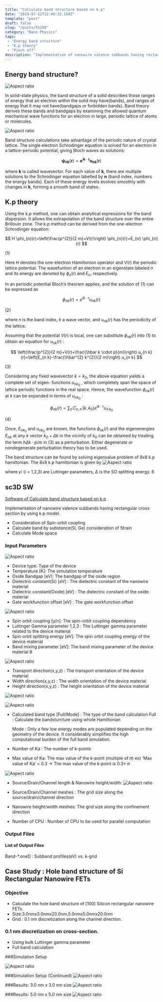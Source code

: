 ```yaml
---
title: "Calculate band structure based on k.p"
date: "2019-07-12T22:40:32.169Z"
template: "post"
draft: false
slug: "/posts/91290"
category: "Nano Physics"
tags: 
 - "Energy band structure"
 - "K.p theory"
 - "Pinch off"
description: "Implementation of nanowire valence subbands having rectangular cross section by using k.p model"
---
```


## Energy band structure?

![Aspect ratio](/media/POST/9129/0.jpg)

In solid-state physics, the band structure of a solid describes those ranges of energy that an electron within the solid may have(bands), and ranges of energy that it may not have(bandgaps or forbidden bands). Band theory derives these bands and bandgaps by examining the allowed quantum mechanical wave functions for an electron in large, periodic lattice of atoms or molecules.

![Aspect ratio](/media/POST/9129/1.jpg)

Band structure calculations take advantage of the periodic nature of crystal lattice.
The single electron Schrodinger equation is solved for an electron in a lattice-periodic potential, giving Bloch waves as solutions:

$$
\boldsymbol{\psi}_{\boldsymbol{n} \boldsymbol{k}}(\boldsymbol{r})=\boldsymbol{e}^{i \boldsymbol{k} \cdot \boldsymbol{r}} \boldsymbol{u}_{\boldsymbol{n} \boldsymbol{k}}(\boldsymbol{r})
$$

where $\mathbf{k}$ is called wavevector. For each value of $\mathbf{k}$, there are multiple solutions to the Schrodinger equation labelled by $\boldsymbol{n}$ (band index, numbers the energy bands). Each of these energy levels evolves smoothly with changes in $\mathbf{k}$, forming a smooth band of states.


## K.p theory

Using the k.p method, one can obtain analytical expressions for the band dispersion. It allows the extrapolation of the band structure over the entire Brillouin zone. The k.p method can be derived from the one-electron Schrodinger equation:


$$
H \phi_{n}(r)=\left(\frac{p^{2}}{2 m}+V(r)\right) \phi_{n}(r)=E_{n} \phi_{n}(r)
$$

(1)

Here 𝐻 denotes the one-electron Hamiltonion operator and V(𝑟) the periodic lattice potential. The wavefuntion of an electron in an eigenstate labeled 𝑛 and its energy are denoted by $\phi_{n}(r)$ and $E_{n}$, respectively.

In an periodic potential Bloch’s theorem applies, and the solution of (1) can be expressed as

$$
\phi_{n k}(r)=e^{i k \cdot r} u_{n k}(r)
$$

(2)

where 𝑛 is the band index, 𝑘 a wave vector, and $\mathrm{u}_{\mathrm{n} k}(r)$ has the periodicity of the lattice.

Assuming that the potential $V(r)$ is local, one can substitute $\phi_{n k}(r)$ into (1) to obtain an equation for $u_{n k}(r)$ :

$$
\left(\frac{p^{2}}{2 m}+V(r)+\frac{\hbar k \cdot p}{m}\right) u_{n k}(r)=\left(E_{n k}-\frac{\hbar^{2} k^{2}}{2 m}\right) u_{n k}
$$

(3)

Considering any fixed wavevector $k=k_{0}$, the above equation yields a complete set of eigen- functions $u_{n k_{0}}$ , which completely span the space of lattice periodic functions in the real space.
Hence, the wavefunction $\phi_{n k}(r)$ at 𝑘 can be expanded in terms of $u_{n k_{0}}$ :

$$
\phi_{n k}(r)=\sum_{n^{\prime}} C_{n, n^{\prime}}\left(k, k_{0}\right) e^{i k \cdot r} u_{n^{\prime} k_{0}}
$$

(4)

Once, $E_{n k_{0}}$ and $u_{n k_{0}}$ are known, the functions $\phi_{n k}(r)$ and the eigenenergies $E_{n k}$ at any $k$ vector $k_{0}+\Delta k$ in the vicinity of $k_{0}$ can be obtained by treating the term $\hbar \Delta k \cdot p / m$ in (3) as a perturbation. Either degenerate or nondegenerate perturbation theory has to be used.

The band structure can be found by solving eigenvalue problem of 8x8 k.p hamiltonian.
The 8x8 k.p hamiltonian is given by
![Aspect ratio](/media/POST/9129/2.jpg)

where 𝛾𝑖 (𝑖 = 1,2,3) are Luttinger parameters, Δ is the SO splitting energy. 6
   

## sc3D SW 

[Software of Calculate band structure based on k.p](https://www.edison.re.kr/web/nano/scienceappstore/-/scienceapp/sc3d/1-0-0/view)

Implementation of nanowire valence subbands having rectangular cross section by using k.p model.

- Consideration of Spin-orbit coupling
- Calculate band by substance(Si, Ge) consideration of Strain
- Calculate Mode space


### Input Parameters
![Aspect ratio](/media/POST/9129/3.jpg)

- Device type: Type of the device
- Temperature [K]: The simulation temperature
- Oxide Bandgap [eV]: The bandgap of the oxide region
- Dielectric constant(Si) [eV] : The dielectric constant of the nanowire material 
- Dielectric constant(Oxide) [eV] : The dielectric constant of the oxide material 
- Gate workfunction offset [eV] : The gate workfunction offset

![Aspect ratio](/media/POST/9129/4.jpg)

- Spin orbit coupling [y/n]: The spin-orbit coupling dependency
- Luttinger Gamma parameter 1,2,3 : The Luttinger gamma parameter related to the device material
- Spin orbit splitting energy [eV]: The spin orbit coupling energy of the device material
- Band mixing parameter [eV]: The band mixing parameter of the device material 8

![Aspect ratio](/media/POST/9129/5.jpg)

- Transport direction(x,y,z) : The transport orientation of the device material 
- Width direction(x,y,z) : The width orientation of the device material
- Height direction(x,y,z) : The height orientation of the device material

![Aspect ratio](/media/POST/9129/6.jpg)

![Aspect ratio](/media/POST/9129/7.jpg)

- Calculated band type [Full/Mode] : The type of the band calculation
    Full : Calculate the bandsturcture using whole Hamiltonian
    
    Mode : Only a few low energy modes are populated depending on the geometry of the device. It considerably simplifies the high computational burden of the full band simulation.
- Number of Ka : The number of k-points
- Max value of Ka: The max value of the k-point (multiple of 𝜋)
    ex) ‘Max value of Ka’ = 0.3 $\rightarrow$ The max value of the k-point is 0.3× 𝜋

![Aspect ratio](/media/POST/9129/8.jpg)

- Source/Drain/Channel length & Nanowire height/width:
![Aspect ratio](/media/POST/9129/9.jpg)

- Source/Drain/Channel meshes : The grid size along the source/drain/channel direction 
- Nanowire height/width meshes: The grid size along the confinement direction
- Number of CPU : Number of CPU to be used for parallel computation


### Output Files

#### List of Output Files

Band-*.oneD : Subband profiles(eV) vs. k-grid


## Case Study : Hole band structure of Si Rectangular Nanowire FETs

### Objective

- Calculate the hole band structure of [100] Silicon rectangular nanowire FETs. 
- Size:3.0nmx3.0nmx20.0nm,5.0nmx5.0nmx20.0nm
- Grid : 0.1 nm discretization along the channel direction.

### 0.1 nm discretization on cross-section. 

- Using bulk Luttinger gamma parameter
- Full band calculation

###Simulation Setup

![Aspect ratio](/media/POST/9129/10.jpg)


###Simulation Setup (Continued)
![Aspect ratio](/media/POST/9129/11.jpg)
  
###Results: 3.0 nm x 3.0 nm size
![Aspect ratio](/media/POST/9129/12.jpg)
    
###Results: 5.0 nm x 5.0 nm size
![Aspect ratio](/media/POST/9129/13.jpg)

    